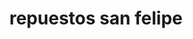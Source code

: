 ---
title: "repuestos san felipe"
url: /barcelona/repuestos-san-felipe/
shop: piezas de automóviles
---